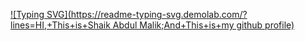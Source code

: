[![Typing SVG](https://readme-typing-svg.demolab.com/?lines=HI,+This+is+Shaik Abdul Malik;And+This+is+my github profile)](https://git.io/typing-svg)

